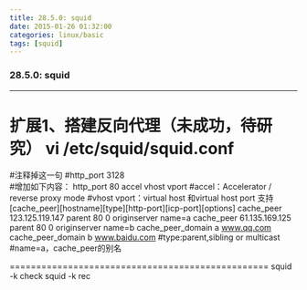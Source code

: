 ```yaml
---
title: 28.5.0: squid
date: 2015-01-26 01:32:00
categories: linux/basic
tags: [squid]
---
```

### 28.5.0: squid

---

扩展1、搭建反向代理（未成功，待研究）
vi /etc/squid/squid.conf
=================================================
#注释掉这一句
#http_port 3128  
#增加如下内容：
http_port 80 accel vhost vport
#accel：Accelerator / reverse proxy mode
#vhost vport：virtual host 和virtual host port 支持
[cache_peer][hostname][type][http-port][icp-port][options]
cache_peer 123.125.119.147 parent 80 0 originserver name=a
cache_peer 61.135.169.125 parent 80 0 originserver name=b
cache_peer_domain a www.qq.com
cache_peer_domain b www.baidu.com
#type:parent,sibling or multicast
#name=a，cache_peer的别名

=================================================
squid -k check
squid -k rec
